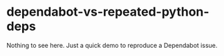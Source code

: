 # dependabot-vs-repeated-python-deps

Nothing to see here. Just a quick demo to reproduce a Dependabot issue.
